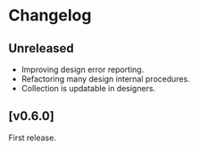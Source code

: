
# Changelog

## Unreleased

- Improving design error reporting.
- Refactoring many design internal procedures.
- Collection is updatable in designers.

## [v0.6.0]

First release.
